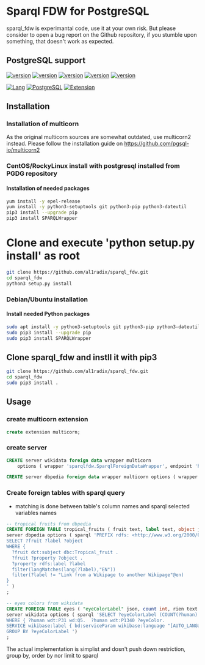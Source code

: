 # Sparql FDW for PostgreSQL

sparql_fdw is experimantal code, use it at your own risk. But please consider
to open a bug report on the Github repository, if you stumble upon something,
that doesn't work as expected.



## PostgreSQL support

[![version](https://img.shields.io/badge/PostgreSQL-10-blue.svg)]()
[![version](https://img.shields.io/badge/PostgreSQL-11-blue.svg)]()
[![version](https://img.shields.io/badge/PostgreSQL-12-blue.svg)]()
[![version](https://img.shields.io/badge/PostgreSQL-13-blue.svg)]()
[![version](https://img.shields.io/badge/PostgreSQL-14-blue.svg)]()

[![Lang](https://img.shields.io/badge/Language-Python3-green.svg)]()
[![PostgreSQL](https://img.shields.io/badge/License-PostgreSQL-green.svg)]()
[![Extension](https://img.shields.io/badge/Extension-PostgreSQL-green.svg)]()

## Installation

### Installation of multicorn

As the original multicorn sources are somewhat outdated, use multicorn2 instead.
Please follow the installation guide on https://github.com/pgsql-io/multicorn2

### CentOS/RockyLinux install with postgresql installed from PGDG repository

#### Installation of needed packages

```bash
yum install -y epel-release
yum install -y python3-setuptools git python3-pip python3-dateutil
pip3 install --upgrade pip
pip3 install SPARQLWrapper
```

# Clone and execute 'python setup.py install' as root

```bash
git clone https://github.com/al1radix/sparql_fdw.git
cd sparql_fdw
python3 setup.py install
```
### Debian/Ubuntu installation

#### Install needed Python packages

```bash
sudo apt install -y python3-setuptools git python3-pip python3-dateutil
sudo pip3 install --upgrade pip
sudo pip3 install SPARQLWrapper
```

## Clone sparql_fdw and instll it with pip3

```bash
git clone https://github.com/al1radix/sparql_fdw.git
cd sparql_fdw
sudo pip3 install .
```


## Usage
### create multicorn extension
```sql
create extension multicorn;
```
### create server
```sql
CREATE server wikidata foreign data wrapper multicorn
	options ( wrapper 'sparqlfdw.SparqlForeignDataWrapper', endpoint 'https://query.wikidata.org/sparql');

CREATE server dbpedia foreign data wrapper multicorn options ( wrapper 'sparqlfdw.SparqlForeignDataWrapper', endpoint 'http://dbpedia.org/sparql' );
```

### Create foreign tables with sparql query
* matching is done between table's column names and sparql selected variables names

```sql
-- tropical fruits from dbpedia
CREATE FOREIGN TABLE tropical_fruits ( fruit text, label text, object json )
server dbpedia options ( sparql 'PREFIX rdfs: <http://www.w3.org/2000/01/rdf-schema#>
SELECT ?fruit ?label ?object
WHERE {
  ?fruit dct:subject dbc:Tropical_fruit .
  ?fruit ?property ?object .
  ?property rdfs:label ?label
  filter(langMatches(lang(?label),"EN"))
  filter(?label != "Link from a Wikipage to another Wikipage"@en)
}
' )
;

-- eyes colors from wikidata
CREATE FOREIGN TABLE eyes ( "eyeColorLabel" json, count int, rien text )
server wikidata options ( sparql 'SELECT ?eyeColorLabel (COUNT(?human) AS ?count)
WHERE { ?human wdt:P31 wd:Q5.  ?human wdt:P1340 ?eyeColor.
SERVICE wikibase:label { bd:serviceParam wikibase:language "[AUTO_LANGUAGE],en". } }
GROUP BY ?eyeColorLabel ')
;
```

The actual implementation is simplist and dosn't push down restriction, group by, order by nor limit to sparql

